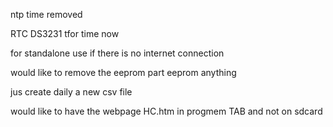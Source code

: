 ntp time removed

RTC DS3231 tfor time now

for standalone use if there is no internet connection

would like to remove the eeprom part eeprom anything

jus create daily a new csv file

would like to have the webpage HC.htm in progmem TAB and not on sdcard
